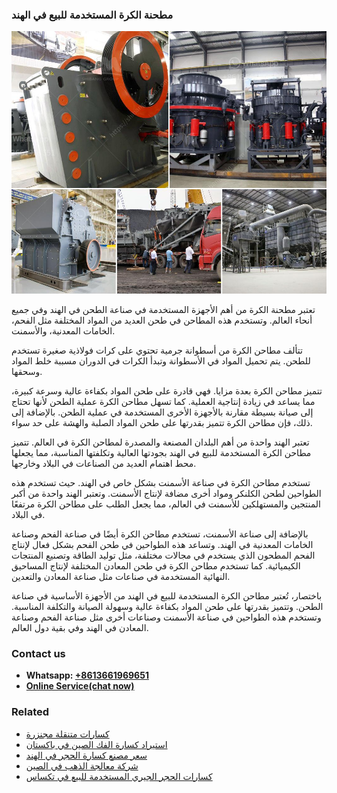 <h3>مطحنة الكرة المستخدمة للبيع في الهند</h3><img src='1701854035.jpg' alt=''><p>تعتبر مطحنة الكرة من أهم الأجهزة المستخدمة في صناعة الطحن في الهند وفي جميع أنحاء العالم. وتستخدم هذه المطاحن في طحن العديد من المواد المختلفة مثل الفحم، الخامات المعدنية، والأسمنت.</p><p>تتألف مطاحن الكرة من أسطوانة جرمية تحتوي على كرات فولاذية صغيرة تستخدم للطحن. يتم تحميل المواد في الأسطوانة وتبدأ الكرات في الدوران مسببة خلط المواد وسحقها.</p><p>تتميز مطاحن الكرة بعدة مزايا. فهي قادرة على طحن المواد بكفاءة عالية وسرعة كبيرة، مما يساعد في زيادة إنتاجية العملية. كما تسهل مطاحن الكرة عملية الطحن لأنها تحتاج إلى صيانة بسيطة مقارنة بالأجهزة الأخرى المستخدمة في عملية الطحن. بالإضافة إلى ذلك، فإن مطاحن الكرة تتميز بقدرتها على طحن المواد الصلبة والهشة على حد سواء.</p><p>تعتبر الهند واحدة من أهم البلدان المصنعة والمصدرة لمطاحن الكرة في العالم. تتميز مطاحن الكرة المستخدمة للبيع في الهند بجودتها العالية وتكلفتها المناسبة، مما يجعلها محط اهتمام العديد من الصناعات في البلاد وخارجها.</p><p>تستخدم مطاحن الكرة في صناعة الأسمنت بشكل خاص في الهند. حيث تستخدم هذه الطواحين لطحن الكلنكر ومواد أخرى مضافة لإنتاج الأسمنت. وتعتبر الهند واحدة من أكبر المنتجين والمستهلكين للأسمنت في العالم، مما يجعل الطلب على مطاحن الكرة مرتفعًا في البلاد.</p><p>بالإضافة إلى صناعة الأسمنت، تستخدم مطاحن الكرة أيضًا في صناعة الفحم وصناعة الخامات المعدنية في الهند. وتساعد هذه الطواحين في طحن الفحم بشكل فعال لإنتاج الفحم المطحون الذي يستخدم في مجالات مختلفة، مثل توليد الطاقة وتصنيع المنتجات الكيميائية. كما تستخدم مطاحن الكرة في طحن المعادن المختلفة لإنتاج المساحيق النهائية المستخدمة في صناعات مثل صناعة المعادن والتعدين.</p><p>باختصار، تُعتبر مطاحن الكرة المستخدمة للبيع في الهند من الأجهزة الأساسية في صناعة الطحن. وتتميز بقدرتها على طحن المواد بكفاءة عالية وسهولة الصيانة والتكلفة المناسبة. وتستخدم هذه الطواحين في صناعة الأسمنت وصناعات أخرى مثل صناعة الفحم وصناعة المعادن في الهند وفي بقية دول العالم.</p><h3>Contact us</h3><ul><li><strong>Whatsapp:&nbsp;<a href="https://wa.me/8613661969651">+8613661969651</a></strong></li><li><a href="https://swt.shibang-china.com/?git&amp;zhl&amp;مطحنة الكرة المستخدمة للبيع في الهند"><strong>Online Service(chat now)</strong></a></li></ul><h3>Related</h3><ul><li><a href='كسارات متنقلة مجنزرة.md'>كسارات متنقلة مجنزرة</a></li><li><a href='استيراد كسارة الفك الصين في باكستان.md'>استيراد كسارة الفك الصين في باكستان</a></li><li><a href='سعر مصنع كسارة الحجر في الهند.md'>سعر مصنع كسارة الحجر في الهند</a></li><li><a href='شركة معالجة الذهب في الصين.md'>شركة معالجة الذهب في الصين</a></li><li><a href='كسارات الحجر الجيري المستخدمة للبيع في تكساس.md'>كسارات الحجر الجيري المستخدمة للبيع في تكساس</a></li></ul>